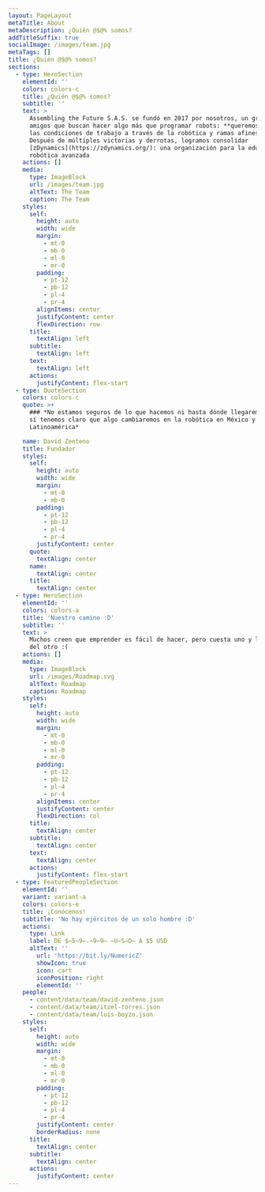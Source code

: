 ```yaml
---
layout: PageLayout
metaTitle: About
metaDescription: ¿Quién @$@% somos?
addTitleSuffix: true
socialImage: /images/team.jpg
metaTags: []
title: ¿Quién @$@% somos?
sections:
  - type: HeroSection
    elementId: ''
    colors: colors-c
    title: ¿Quién @$@% somos?
    subtitle: ''
    text: >
      Assembling the Future S.A.S. se fundó en 2017 por nosotros, un grupo de
      amigos que buscan hacer algo más que programar robots: **queremos mejorar
      las condiciones de trabajo a través de la robótica y ramas afines**.
      Después de múltiples victorias y derrotas, logramos consolidar
      [zDynamics](https://zdynamics.org/): una organización para la educación en
      robótica avanzada
    actions: []
    media:
      type: ImageBlock
      url: /images/team.jpg
      altText: The Team
      caption: The Team
    styles:
      self:
        height: auto
        width: wide
        margin:
          - mt-0
          - mb-0
          - ml-0
          - mr-0
        padding:
          - pt-12
          - pb-12
          - pl-4
          - pr-4
        alignItems: center
        justifyContent: center
        flexDirection: row
      title:
        textAlign: left
      subtitle:
        textAlign: left
      text:
        textAlign: left
      actions:
        justifyContent: flex-start
  - type: QuoteSection
    colors: colors-c
    quote: >+
      ### *No estamos seguros de lo que hacemos ni hasta dónde llegaremos, pero
      sí tenemos claro que algo cambiaremos en la robótica en México y
      Latinoamérica*

    name: David Zenteno
    title: Fundador
    styles:
      self:
        height: auto
        width: wide
        margin:
          - mt-0
          - mb-0
        padding:
          - pt-12
          - pb-12
          - pl-4
          - pr-4
        justifyContent: center
      quote:
        textAlign: center
      name:
        textAlign: center
      title:
        textAlign: center
  - type: HeroSection
    elementId: ''
    colors: colors-a
    title: 'Nuestro camino :D'
    subtitle: ''
    text: >
      Muchos creen que emprender es fácil de hacer, pero cuesta uno y la mitad
      del otro :(
    actions: []
    media:
      type: ImageBlock
      url: /images/Roadmap.svg
      altText: Roadmap
      caption: Roadmap
    styles:
      self:
        height: auto
        width: wide
        margin:
          - mt-0
          - mb-0
          - ml-0
          - mr-0
        padding:
          - pt-12
          - pb-12
          - pl-4
          - pr-4
        alignItems: center
        justifyContent: center
        flexDirection: col
      title:
        textAlign: center
      subtitle:
        textAlign: center
      text:
        textAlign: center
      actions:
        justifyContent: flex-start
  - type: FeaturedPeopleSection
    elementId: ''
    variant: variant-a
    colors: colors-e
    title: ¡Conócenos!
    subtitle: 'No hay ejércitos de un solo hombre :D'
    actions:
      type: Link
      label: DE $̶5̶9̶.̶9̶9̶ ̶U̶S̶D̶ A $5 USD
      altText: ''
        url: 'https://bit.ly/NumericZ'
        showIcon: true
        icon: cart
        iconPosition: right
        elementId: ''
    people:
      - content/data/team/david-zenteno.json
      - content/data/team/itzel-torres.json
      - content/data/team/luis-boyzo.json
    styles:
      self:
        height: auto
        width: wide
        margin:
          - mt-0
          - mb-0
          - ml-0
          - mr-0
        padding:
          - pt-12
          - pb-12
          - pl-4
          - pr-4
        justifyContent: center
        borderRadius: none
      title:
        textAlign: center
      subtitle:
        textAlign: center
      actions:
        justifyContent: center
---
```

